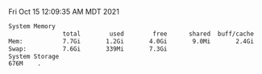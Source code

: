 Fri Oct 15 12:09:35 AM MDT 2021
```bash
System Memory
               total        used        free      shared  buff/cache   available
Mem:           7.7Gi       1.2Gi       4.0Gi       9.0Mi       2.4Gi       5.9Gi
Swap:          7.6Gi       339Mi       7.3Gi
System Storage
676M	.
```
